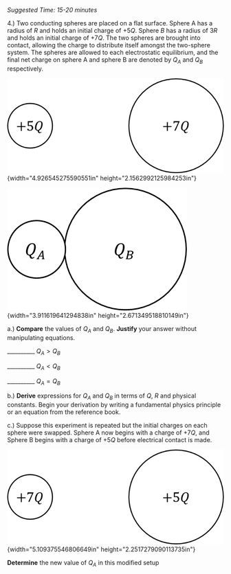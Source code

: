 *Suggested Time: 15-20 minutes*

4.) Two conducting spheres are placed on a flat surface. Sphere A has a
radius of $R$ and holds an initial charge of $+ 5Q$. Sphere $B$ has a
radius of $3R$ and holds an initial charge of $+ 7Q$. The two spheres
are brought into contact, allowing the charge to distribute itself
amongst the two-sphere system. The spheres are allowed to each
electrostatic equilibrium, and the final net charge on sphere A and
sphere B are denoted by $Q_{A}$ and $Q_{B}$ respectively.

![](media/image1.png){width="4.926545275590551in"
height="2.1562992125984253in"}

![](media/image2.png){width="3.911619641294838in"
height="2.671349518810149in"}

a.) **Compare** the values of $Q_{A}$ and $Q_{B}$. **Justify** your
answer without manipulating equations.

\_\_\_\_\_\_\_\_\_\_ $Q_{A} > Q_{B}$

\_\_\_\_\_\_\_\_\_\_ $Q_{A} < Q_{B}$

\_\_\_\_\_\_\_\_\_\_ $Q_{A} = Q_{B}$

b.) **Derive** expressions for $Q_{A}$ and $Q_{B}$ in terms of $Q,\ R$
and physical constants. Begin your derivation by writing a fundamental
physics principle or an equation from the reference book.

c.) Suppose this experiment is repeated but the initial charges on each
sphere were swapped. Sphere A now begins with a charge of $+ 7Q$, and
Sphere B begins with a charge of $+ 5Q$ before electrical contact is
made.

![](media/image3.png){width="5.109375546806649in"
height="2.2517279090113735in"}

**Determine** the new value of $Q_{A}$ in this modified setup
